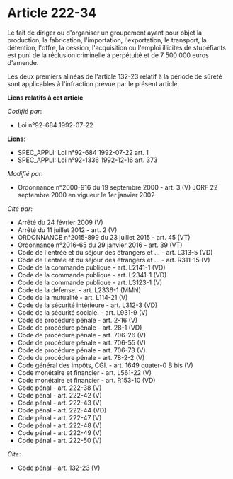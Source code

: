 # Article 222-34

Le fait de diriger ou d'organiser un groupement ayant pour objet la production, la fabrication, l'importation, l'exportation,
le transport, la détention, l'offre, la cession, l'acquisition ou l'emploi illicites de stupéfiants est puni de la réclusion
criminelle à perpétuité et de 7 500 000 euros d'amende. 

Les deux premiers alinéas de l'article 132-23 relatif à la période de sûreté sont applicables à l'infraction prévue par le
présent article.

**Liens relatifs à cet article**

_Codifié par_:

  - Loi n°92-684 1992-07-22

**Liens**:

  - SPEC_APPLI: Loi n°92-684 1992-07-22 art. 1
  - SPEC_APPLI: Loi n°92-1336 1992-12-16 art. 373

_Modifié par_:

  - Ordonnance n°2000-916 du 19 septembre 2000 - art. 3 (V) JORF 22 septembre 2000 en vigueur le 1er janvier 2002

_Cité par_:

  - Arrêté du 24 février 2009 (V)
  - Arrêté du 11 juillet 2012 - art. 2 (V)
  - ORDONNANCE n°2015-899 du 23 juillet 2015 - art. 45 (VT)
  - Ordonnance n°2016-65 du 29 janvier 2016 - art. 39 (VT)
  - Code de l'entrée et du séjour des étrangers et ... - art. L313-5 (VD)
  - Code de l'entrée et du séjour des étrangers et ... - art. R311-15 (V)
  - Code de la commande publique - art. L2141-1 (VD)
  - Code de la commande publique - art. L2341-1 (VD)
  - Code de la commande publique - art. L3123-1 (V)
  - Code de la défense. - art. L2336-1 (MMN)
  - Code de la mutualité - art. L114-21 (V)
  - Code de la sécurité intérieure - art. L312-3 (VD)
  - Code de la sécurité sociale. - art. L931-9 (V)
  - Code de procédure pénale - art. 2-16 (V)
  - Code de procédure pénale - art. 28-1 (VD)
  - Code de procédure pénale - art. 706-26 (V)
  - Code de procédure pénale - art. 706-55 (V)
  - Code de procédure pénale - art. 706-73 (V)
  - Code de procédure pénale - art. 78-2-2 (V)
  - Code général des impôts, CGI. - art. 1649 quater-0 B bis (V)
  - Code monétaire et financier - art. L561-22 (V)
  - Code monétaire et financier - art. R153-10 (VD)
  - Code pénal - art. 222-38 (V)
  - Code pénal - art. 222-42 (V)
  - Code pénal - art. 222-43 (V)
  - Code pénal - art. 222-44 (VD)
  - Code pénal - art. 222-47 (V)
  - Code pénal - art. 222-48 (V)
  - Code pénal - art. 222-49 (V)
  - Code pénal - art. 222-50 (V)

_Cite_:

  - Code pénal - art. 132-23 (V)
